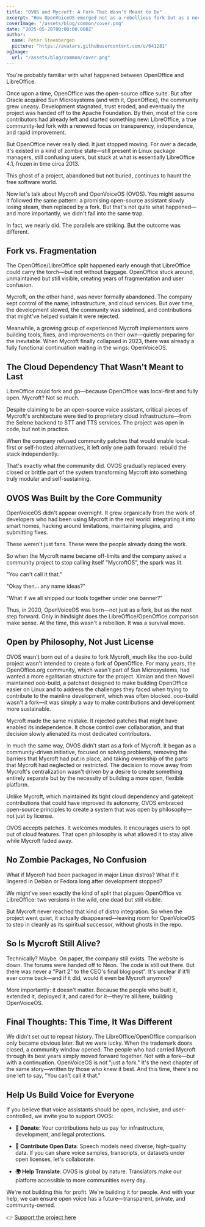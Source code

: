 ```yaml
---
title: "OVOS and Mycroft: A Fork That Wasn't Meant to Be"
excerpt: "How OpenVoiceOS emerged not as a rebellious fork but as a necessary continuation of the Mycroft project, driven by the core community to create a truly open voice assistant."
coverImage: "/assets/blog/common/cover.png"
date: "2025-05-20T00:00:00.000Z"
author:
  name: Peter Steenbergen
  picture: "https://avatars.githubusercontent.com/u/641281"
ogImage:
  url: "/assets/blog/common/cover.png"
---
```


You're probably familiar with what happened between OpenOffice and LibreOffice. 

Once upon a time, OpenOffice was the open-source office suite. But after Oracle acquired Sun Microsystems (and with it, OpenOffice), the community grew uneasy. Development stagnated, trust eroded, and eventually the project was handed off to the Apache Foundation. By then, most of the core contributors had already left and started something new: LibreOffice, a true community-led fork with a renewed focus on transparency, independence, and rapid improvement. 

But OpenOffice never really died. It just stopped moving. For over a decade, it's existed in a kind of zombie state—still present in Linux package managers, still confusing users, but stuck at what is essentially LibreOffice 4.1, frozen in time circa 2013. 

This ghost of a project, abandoned but not buried, continues to haunt the free software world. 

Now let's talk about Mycroft and OpenVoiceOS (OVOS). You might assume it followed the same pattern: a promising open-source assistant slowly losing steam, then replaced by a fork. But that's not quite what happened—and more importantly, we didn't fall into the same trap. 

In fact, we nearly did. The parallels are striking. But the outcome was different.

## Fork vs. Fragmentation 

The OpenOffice/LibreOffice split happened early enough that LibreOffice could carry the torch—but not without baggage. OpenOffice stuck around, unmaintained but still visible, creating years of fragmentation and user confusion. 

Mycroft, on the other hand, was never formally abandoned. The company kept control of the name, infrastructure, and cloud services. But over time, the development slowed, the community was sidelined, and contributions that might've helped sustain it were rejected. 

Meanwhile, a growing group of experienced Mycroft implementers were building tools, fixes, and improvements on their own—quietly preparing for the inevitable. When Mycroft finally collapsed in 2023, there was already a fully functional continuation waiting in the wings: OpenVoiceOS.

## The Cloud Dependency That Wasn't Meant to Last 

LibreOffice could fork and go—because OpenOffice was local-first and fully open. Mycroft? Not so much. 

Despite claiming to be an open-source voice assistant, critical pieces of Mycroft's architecture were tied to proprietary cloud infrastructure—from the Selene backend to STT and TTS services. The project was open in code, but not in practice. 

When the company refused community patches that would enable local-first or self-hosted alternatives, it left only one path forward: rebuild the stack independently. 

That's exactly what the community did. OVOS gradually replaced every closed or brittle part of the system transforming Mycroft into something truly modular and self-sustaining.

## OVOS Was Built by the Core Community 

OpenVoiceOS didn't appear overnight. It grew organically from the work of developers who had been using Mycroft in the real world: integrating it into smart homes, hacking around limitations, maintaining plugins, and submitting fixes. 

These weren't just fans. These were the people already doing the work. 

So when the Mycroft name became off-limits and the company asked a community project to stop calling itself "MycroftOS", the spark was lit. 

"You can't call it that." 

"Okay then… any name ideas?" 

"What if we all shipped our tools together under one banner?" 

Thus, in 2020, OpenVoiceOS was born—not just as a fork, but as the next step forward. Only in hindsight does the LibreOffice/OpenOffice comparison make sense. At the time, this wasn't a rebellion. It was a survival move.

## Open by Philosophy, Not Just License 

OVOS wasn't born out of a desire to fork Mycroft, much like the ooo-build project wasn't intended to create a fork of OpenOffice. For many years, the OpenOffice.org community, which wasn't part of Sun Microsystems, had wanted a more egalitarian structure for the project. Ximian and then Novell maintained ooo-build, a patchset designed to make building OpenOffice easier on Linux and to address the challenges they faced when trying to contribute to the mainline development, which was often blocked. ooo-build wasn't a fork—it was simply a way to make contributions and development more sustainable. 

Mycroft made the same mistake. It rejected patches that might have enabled its independence. It chose control over collaboration, and that decision slowly alienated its most dedicated contributors. 

In much the same way, OVOS didn't start as a fork of Mycroft. It began as a community-driven initiative, focused on solving problems, removing the barriers that Mycroft had put in place, and taking ownership of the parts that Mycroft had neglected or restricted. The decision to move away from Mycroft's centralization wasn't driven by a desire to create something entirely separate but by the necessity of building a more open, flexible platform. 

Unlike Mycroft, which maintained its tight cloud dependency and gatekept contributions that could have improved its autonomy, OVOS embraced open-source principles to create a system that was open by philosophy—not just by license. 

OVOS accepts patches. It welcomes modules. It encourages users to opt out of cloud features. That open philosophy is what allowed it to stay alive while Mycroft faded away.

## No Zombie Packages, No Confusion 

What if Mycroft had been packaged in major Linux distros? What if it lingered in Debian or Fedora long after development stopped? 

We might've seen exactly the kind of split that plagues OpenOffice vs LibreOffice: two versions in the wild, one dead but still visible. 

But Mycroft never reached that kind of distro integration. So when the project went quiet, it actually disappeared—leaving room for OpenVoiceOS to step in cleanly as its spiritual successor, without ghosts in the repo.

## So Is Mycroft Still Alive? 

Technically? Maybe. On paper, the company still exists. The website is down. The forums were handed off to Neon. The code is still out there. But there was never a "Part 2" to the CEO's final blog post". It's unclear if it'll ever come back—and if it did, would it even be Mycroft anymore? 

More importantly: it doesn't matter. Because the people who built it, extended it, deployed it, and cared for it—they're all here, building OpenVoiceOS.

## Final Thoughts: This Time, It Was Different 

We didn't set out to repeat history. The LibreOffice/OpenOffice comparison only became obvious later. But we were lucky. When the trademark doors closed, a community window opened. The people who had carried Mycroft through its best years simply moved forward together. Not with a fork—but with a continuation. OpenVoiceOS is not "just a fork." It's the next chapter of the same story—written by those who knew it best. And this time, there's no one left to say, "You can't call it that."

## Help Us Build Voice for Everyone 

If you believe that voice assistants should be open, inclusive, and user-controlled, we invite you to support OVOS: 

- **💸 Donate**: Your contributions help us pay for infrastructure, development, and legal protections. 

- **📣 Contribute Open Data**: Speech models need diverse, high-quality data. If you can share voice samples, transcripts, or datasets under open licenses, let's collaborate. 

- **🌍 Help Translate**: OVOS is global by nature. Translators make our platform accessible to more communities every day. 

We're not building this for profit. We're building it for people. And with your help, we can ensure open voice has a future—transparent, private, and community-owned. 

👉 [Support the project here](https://www.openvoiceos.org/contribution)
